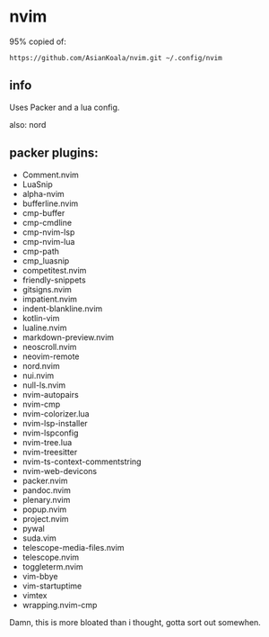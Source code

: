 # nvim

95% copied of:
```
https://github.com/AsianKoala/nvim.git ~/.config/nvim
```

## info
Uses Packer and a lua config.

also: nord

## packer plugins:

- Comment.nvim
- LuaSnip
- alpha-nvim
- bufferline.nvim
- cmp-buffer
- cmp-cmdline
- cmp-nvim-lsp
- cmp-nvim-lua
- cmp-path
- cmp_luasnip
- competitest.nvim
- friendly-snippets
- gitsigns.nvim
- impatient.nvim
- indent-blankline.nvim
- kotlin-vim
- lualine.nvim
- markdown-preview.nvim
- neoscroll.nvim
- neovim-remote
- nord.nvim
- nui.nvim
- null-ls.nvim
- nvim-autopairs
- nvim-cmp
- nvim-colorizer.lua
- nvim-lsp-installer
- nvim-lspconfig
- nvim-tree.lua
- nvim-treesitter
- nvim-ts-context-commentstring
- nvim-web-devicons
- packer.nvim
- pandoc.nvim
- plenary.nvim
- popup.nvim
- project.nvim
- pywal
- suda.vim
- telescope-media-files.nvim
- telescope.nvim
- toggleterm.nvim
- vim-bbye
- vim-startuptime
- vimtex
- wrapping.nvim-cmp

Damn, this is more bloated than i thought, gotta sort out somewhen.
